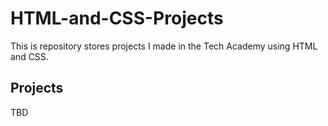 # HTML-and-CSS-Projects
This is repository stores projects I made in the Tech Academy using HTML and CSS.
## Projects
TBD
